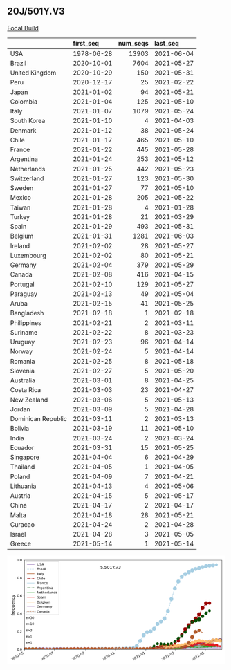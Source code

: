 

## 20J/501Y.V3
[Focal Build](https://nextstrain.org/groups/neherlab/ncov/S.501Y.V3?c=gt-S_501)

|                    | first_seq   |   num_seqs | last_seq   |
|:-------------------|:------------|-----------:|:-----------|
| USA                | 1978-06-28  |      13903 | 2021-06-04 |
| Brazil             | 2020-10-01  |       7604 | 2021-05-27 |
| United Kingdom     | 2020-10-29  |        150 | 2021-05-31 |
| Peru               | 2020-12-17  |         25 | 2021-02-22 |
| Japan              | 2021-01-02  |         94 | 2021-05-21 |
| Colombia           | 2021-01-04  |        125 | 2021-05-10 |
| Italy              | 2021-01-07  |       1079 | 2021-05-24 |
| South Korea        | 2021-01-10  |          4 | 2021-04-03 |
| Denmark            | 2021-01-12  |         38 | 2021-05-24 |
| Chile              | 2021-01-17  |        465 | 2021-05-10 |
| France             | 2021-01-22  |        445 | 2021-05-28 |
| Argentina          | 2021-01-24  |        253 | 2021-05-12 |
| Netherlands        | 2021-01-25  |        442 | 2021-05-23 |
| Switzerland        | 2021-01-27  |        123 | 2021-05-30 |
| Sweden             | 2021-01-27  |         77 | 2021-05-10 |
| Mexico             | 2021-01-28  |        205 | 2021-05-22 |
| Taiwan             | 2021-01-28  |          4 | 2021-01-28 |
| Turkey             | 2021-01-28  |         21 | 2021-03-29 |
| Spain              | 2021-01-29  |        493 | 2021-05-31 |
| Belgium            | 2021-01-31  |       1281 | 2021-06-03 |
| Ireland            | 2021-02-02  |         28 | 2021-05-27 |
| Luxembourg         | 2021-02-02  |         80 | 2021-05-21 |
| Germany            | 2021-02-04  |        379 | 2021-05-29 |
| Canada             | 2021-02-08  |        416 | 2021-04-15 |
| Portugal           | 2021-02-10  |        129 | 2021-05-27 |
| Paraguay           | 2021-02-13  |         49 | 2021-05-04 |
| Aruba              | 2021-02-15  |         41 | 2021-05-25 |
| Bangladesh         | 2021-02-18  |          1 | 2021-02-18 |
| Philippines        | 2021-02-21  |          2 | 2021-03-11 |
| Suriname           | 2021-02-22  |          8 | 2021-03-23 |
| Uruguay            | 2021-02-23  |         96 | 2021-04-14 |
| Norway             | 2021-02-24  |          5 | 2021-04-14 |
| Romania            | 2021-02-25  |          8 | 2021-05-18 |
| Slovenia           | 2021-02-27  |          5 | 2021-05-20 |
| Australia          | 2021-03-01  |          8 | 2021-04-25 |
| Costa Rica         | 2021-03-03  |         23 | 2021-04-27 |
| New Zealand        | 2021-03-06  |          5 | 2021-05-13 |
| Jordan             | 2021-03-09  |          5 | 2021-04-28 |
| Dominican Republic | 2021-03-11  |          2 | 2021-03-13 |
| Bolivia            | 2021-03-19  |         11 | 2021-05-10 |
| India              | 2021-03-24  |          2 | 2021-03-24 |
| Ecuador            | 2021-03-31  |         15 | 2021-05-25 |
| Singapore          | 2021-04-04  |          6 | 2021-04-29 |
| Thailand           | 2021-04-05  |          1 | 2021-04-05 |
| Poland             | 2021-04-09  |          7 | 2021-04-21 |
| Lithuania          | 2021-04-13  |          4 | 2021-05-06 |
| Austria            | 2021-04-15  |          5 | 2021-05-17 |
| China              | 2021-04-17  |          2 | 2021-04-17 |
| Malta              | 2021-04-18  |         28 | 2021-05-21 |
| Curacao            | 2021-04-24  |          2 | 2021-04-28 |
| Israel             | 2021-04-28  |          3 | 2021-05-05 |
| Greece             | 2021-05-14  |          1 | 2021-05-14 |

![Overall trends S.501Y.V3](/overall_trends_figures/overall_trends_S.501Y.V3.png)